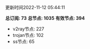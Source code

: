 更新时间2022-11-12 05:44:11

**总订阅: 73**
**总节点: 1035**
**有效节点: 394**
- v2ray节点: 227
- trojan节点: 102
- ss节点: 65
